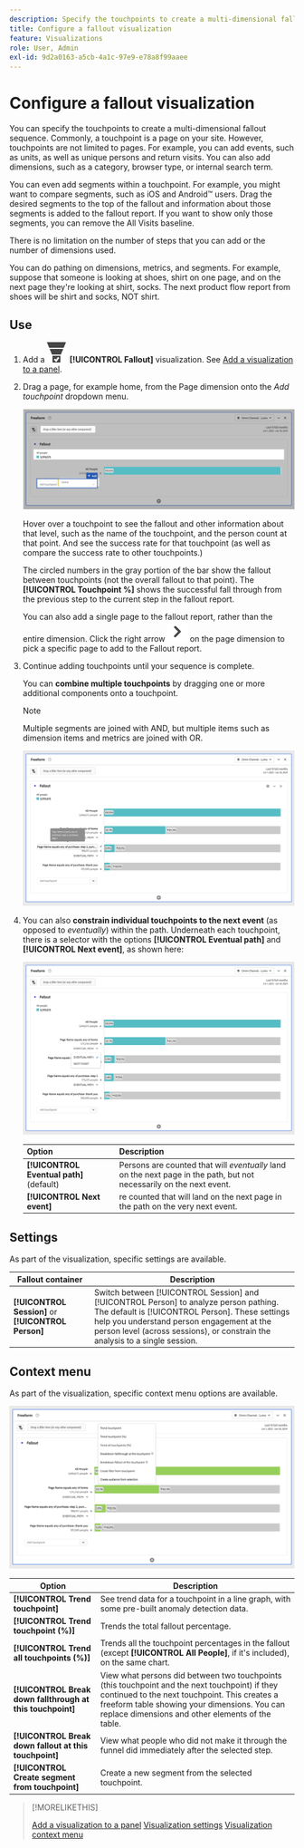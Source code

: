 ```yaml
---
description: Specify the touchpoints to create a multi-dimensional fallout sequence.
title: Configure a fallout visualization
feature: Visualizations
role: User, Admin
exl-id: 9d2a0163-a5cb-4a1c-97e9-e78a8f99aaee
---
```

# Configure a fallout visualization

You can specify the touchpoints to create a multi-dimensional fallout sequence. Commonly, a touchpoint is a page on your site. However, touchpoints are not limited to pages. For example, you can add events, such as units, as well as unique persons and return visits. You can also add dimensions, such as a category, browser type, or internal search term.

You can even add segments within a touchpoint. For example, you might want to compare segments, such as iOS and Android&trade; users. Drag the desired segments to the top of the fallout and information about those segments is added to the fallout report. If you want to show only those segments, you can remove the All Visits baseline.

There is no limitation on the number of steps that you can add or the number of dimensions used.

You can do pathing on dimensions, metrics, and segments. For example, suppose that someone is looking at shoes, shirt on one page, and on the next page they're looking at shirt, socks. The next product flow report from shoes will be shirt and socks, NOT shirt.

## Use

1. Add a ![ConversionFunnel](/help/assets/icons/ConversionFunnel.svg) **[!UICONTROL Fallout]** visualization. See [Add a visualization to a panel](../freeform-analysis-visualizations.md#add-visualizations-to-a-panel).
1. Drag a page, for example home, from the Page dimension onto the *Add touchpoint* dropdown menu.

   ![The home page from the Home page dimension dragged to the Add Touchpoint field.](assets/fallout-drag.png)

   Hover over a touchpoint to see the fallout and other information about that level, such as the name of the touchpoint, and the person count at that point. And see the success rate for that touchpoint (as well as compare the success rate to other touchpoints.)

   The circled numbers in the gray portion of the bar show the fallout between touchpoints (not the overall fallout to that point). The **[!UICONTROL Touchpoint %]** shows the successful fall through from the previous step to the current step in the fallout report.

   You can also add a single page to the fallout report, rather than the entire dimension. Click the right arrow ![ChevronRight](/help/assets/icons/ChevronRight.svg) on the page dimension to pick a specific page to add to the Fallout report.

1. Continue adding touchpoints until your sequence is complete.

   You can **combine multiple touchpoints** by dragging one or more additional components onto a touchpoint.

   >[!NOTE]
   >
   >Multiple segments are joined with AND, but multiple items such as dimension items and metrics are joined with OR.

   ![The Page:CamerRoll or Page: Camera touchpoints highlighted.](assets/fallout-or.png)

1. You can also **constrain individual touchpoints to the next event** (as opposed to *eventually*) within the path. Underneath each touchpoint, there is a selector with the options **[!UICONTROL Eventual path]** and **[!UICONTROL Next event]**, as shown here:

   ![The All Visits view showing the Eventual Path option highlighted. ](assets/fallout-nexthit.png)

   | Option | Description | 
   |---|---|
   | **[!UICONTROL Eventual path]** (default) | Persons are counted that will *eventually* land on the next page in the path, but not necessarily on the next event. |
   | **[!UICONTROL Next event]** | re counted that will land on the next page in the path on the very next event. |


## Settings

As part of the visualization, specific settings are available.

| Fallout container | Description |
|--- |--- |
| **[!UICONTROL Session]** or **[!UICONTROL Person]**|  Switch between [!UICONTROL Session] and [!UICONTROL Person] to analyze person pathing. The default is [!UICONTROL Person]. These settings help you understand person engagement at the person level (across sessions), or constrain the analysis to a single session. |


## Context menu

As part of the visualization, specific context menu options are available.

![Fallout options](assets/fallout-options.png)

| Option | Description |
|--- |--- |
|**[!UICONTROL Trend touchpoint]**|See trend data for a touchpoint in a line graph, with some pre-built anomaly detection data.|
|**[!UICONTROL Trend touchpoint (%)]**|Trends the total fallout percentage.|
|**[!UICONTROL Trend all touchpoints (%)]**|Trends all the touchpoint percentages in the fallout (except **[!UICONTROL All People]**, if it's included), on the same chart.|
|**[!UICONTROL Break down fallthrough at this touchpoint]**|View what persons did between two touchpoints (this touchpoint and the next touchpoint) if they continued to the next touchpoint. This creates a freeform table showing your dimensions. You can replace dimensions and other elements of the table.|
|**[!UICONTROL Break down fallout at this touchpoint]**|View what people who did not make it through the funnel did immediately after the selected step.|
|**[!UICONTROL Create segment from touchpoint]**|Create a new segment from the selected touchpoint.|

>[!MORELIKETHIS]
>
>[Add a visualization to a panel](/help/analyze/analysis-workspace/visualizations/freeform-analysis-visualizations.md#add-visualizations-to-a-panel)
>[Visualization settings](/help/analyze/analysis-workspace/visualizations/freeform-analysis-visualizations.md#settings)
>[Visualization context menu](/help/analyze/analysis-workspace/visualizations/freeform-analysis-visualizations.md#context-menu)
>

